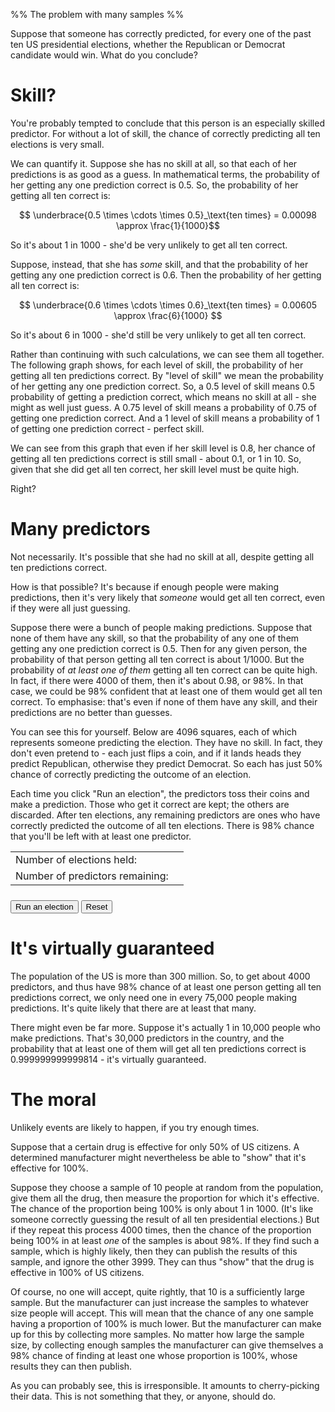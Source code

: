 %% The problem with many samples %%

Suppose that someone has correctly predicted, for every one of the past ten US presidential elections, whether the Republican or Democrat candidate would win. What do you conclude?

# Skill?

You're probably tempted to conclude that this person is an especially skilled predictor. For without a lot of skill, the chance of correctly predicting all ten elections is very small.

We can quantify it. Suppose she has no skill at all, so that each of her predictions is as good as a guess. In mathematical terms, the probability of her getting any one prediction correct is 0.5. So, the probability of her getting all ten correct is:

$$ \underbrace{0.5 \times \cdots \times 0.5}_\text{ten times} = 0.00098 \approx \frac{1}{1000}$$

So it's about 1 in 1000 - she'd be very unlikely to get all ten correct.

Suppose, instead, that she has *some* skill, and that the probability of her getting any one prediction correct is 0.6. Then the probability of her getting all ten correct is:  

$$ \underbrace{0.6 \times \cdots \times 0.6}_\text{ten times} = 0.00605 \approx \frac{6}{1000} $$

So it's about 6 in 1000 - she'd still be very unlikely to get all ten correct.

Rather than continuing with such calculations, we can see them all together. The following graph shows, for each level of skill, the probability of her getting all ten predictions correct. By "level of skill" we mean the probability of her getting any one prediction correct. So, a 0.5 level of skill means 0.5 probability of getting a prediction correct, which means no skill at all - she might as well just guess. A 0.75 level of skill means a probability of 0.75 of getting one prediction correct. And a 1 level of skill means a probability of 1 of getting one prediction correct - perfect skill.

<div id="skill"></div>
<script>
  let data = [];
  for (let s = 0.5; s <= 1; s+= 0.01) data.push([s, s**10]);
  Highcharts.chart("skill", {
    title: {text: "Probability of getting all ten predictions correct"},
    tooltip: {pointFormat: "{series.name}: <b>{point.y:.2f}</b><br/>"},
    xAxis: {min: 0.5, max: 1, title: {text: "Amount of skill"}},
    yAxis: {min: 0, max: 1, title: {text: "Probability"}, labels: {format: "{value}"}, tickInterval: 0.1},
    plotOptions: {series: {animation: false, showInLegend: false}},
    series: [{
      type: "line",
      marker: {radius: 0},
      data: data,
    },{
      type: "scatter",
      marker: {radius: 10, symbol: "circle"},
      data: [[0.8,0.8**10]],
    }]
  });
</script>

We can see from this graph that even if her skill level is 0.8, her chance of getting all ten predictions correct is still small - about 0.1, or 1 in 10. So, given that she did get all ten correct, her skill level must be quite high.

Right?

# Many predictors

Not necessarily. It's possible that she had no skill at all, despite getting all ten predictions correct.

How is that possible? It's because if enough people were making predictions, then it's very likely that *someone* would get all ten correct, even if they were all just guessing. 

Suppose there were a bunch of people making predictions. Suppose that none of them have any skill, so that the probability of any one of them getting any one prediction correct is 0.5. Then for any given person, the probability of that person getting all ten correct is about 1/1000. But the probability of *at least one of them* getting all ten correct can be quite high. In fact, if there were 4000 of them, then it's about 0.98, or 98%. In that case, we could be 98% confident that at least one of them would get all ten correct. To emphasise: that's even if none of them have any skill, and their predictions are no better than guesses.

You can see this for yourself. Below are 4096 squares, each of which represents someone predicting the election. They have no skill. In fact, they don't even pretend to - each just flips a coin, and if it lands heads they predict Republican, otherwise they predict Democrat. So each has just 50% chance of correctly predicting the outcome of an election.

Each time you click "Run an election", the predictors toss their coins and make a prediction. Those who get it correct are kept; the others are discarded. After ten elections, any remaining predictors are ones who have correctly predicted the outcome of all ten elections. There is 98% chance that you'll be left with at least one predictor.

<table id="stats">
  <tr><td>Number of elections held:</td><td id="numElections"></td></tr>
  <tr><td>Number of predictors remaining:</td><td id="numPredictors"></td></tr>
</table>
<table id="predictors"></table>
<div>
  <button onclick="elect()">Run an election</button>
  <button onclick="createPredictors()">Reset</button>
</div>
<style>
  #stats td {border: none; text-align: left}
  #predictors {margin-bottom: 0.5em}
  #predictors td {width: 5px; height: 5px; padding: 0; border: 1px white solid; background-color: gray}
  #predictors td.inactive {background-color: white}
</style>
<script>
  createPredictors();
  function createPredictors() {
    let row = "<tr>";
  	for (let n = 1; n <= 64; n++) row += "<td></td>";
  	row += "</tr>";
  	let rows = ""
  	for (let n = 1; n <= 64; n++) rows += row;
    document.getElementById("predictors").innerHTML = rows;
    document.getElementById("numElections").innerHTML = 0;
    document.getElementById("numPredictors").innerHTML = 4096;
  }
  function elect() {
    document.getElementById("numElections").innerHTML = parseInt(document.getElementById("numElections").innerHTML) + 1;
    document.querySelectorAll("td:not(.inactive)").forEach(function(x){
      if (Math.random() < 0.5) x.classList.add("inactive");
    });
    document.getElementById("numPredictors").innerHTML = document.querySelectorAll("td:not(.inactive)").length;
  }
</script>

# It's virtually guaranteed

The population of the US is more than 300 million. So, to get about 4000 predictors, and thus have 98% chance of at least one person getting all ten predictions correct, we only need one in every 75,000 people making predictions. It's quite likely that there are at least that many.
 
There might even be far more. Suppose it's actually 1 in 10,000 people who make predictions. That's 30,000 predictors in the country, and the probability that at least one of them will get all ten predictions correct is 0.999999999999814 - it's virtually guaranteed.

<!--
<div id="probcurve"></div>
<script>
  data = [];
  let numCorrect = 10;
  for (let n = 1; n <= 4096; n+= 10) data.push([n, (1-((2**numCorrect - 1)/(2**numCorrect))**n)]);
  Highcharts.chart("probcurve", {
    chart: {type: "line"},
    title: {text: "Chance of getting a successful predictor"},
    tooltip: {pointFormat: "{series.name}: <b>{point.y:.2f}</b><br/>"},
    xAxis: {min: 0, title: {text: "Number of predictors"}, tickInterval: 250},
    yAxis: {min: 0, max: 1, title: {text: "Probability"}, labels: {format: "{value}"}, plotLines: [{value: 0.95, colour: "green", width: 2}]},
    plotOptions: {series: {animation: false, showInLegend: false}},
    series: [
      {name: "Probability", data: data},
    ]
  });
</script>
-->

# The moral

Unlikely events are likely to happen, if you try enough times.

Suppose that a certain drug is effective for only 50% of US citizens. A determined manufacturer might nevertheless be able to "show" that it's effective for 100%.

Suppose they choose a sample of 10 people at random from the population, give them all the drug, then measure the proportion for which it's effective. The chance of the proportion being 100% is only about 1 in 1000. (It's like someone correctly guessing the result of all ten presidential elections.) But if they repeat this process 4000 times, then the chance of the proportion being 100% in at least *one* of the samples is about 98%. If they find such a sample, which is highly likely, then they can publish the results of this sample, and ignore the other 3999. They can thus "show" that the drug is effective in 100% of US citizens.

Of course, no one will accept, quite rightly, that 10 is a sufficiently large sample. But the manufacturer can just increase the samples to whatever size people will accept. This will mean that the chance of any one sample having a proportion of 100% is much lower. But the manufacturer can make up for this by collecting more samples. No matter how large the sample size, by collecting enough samples the manufacturer can give themselves a 98% chance of finding at least one whose proportion is 100%, whose results they can then publish.

As you can probably see, this is irresponsible. It amounts to cherry-picking their data. This is not something that they, or anyone, should do.